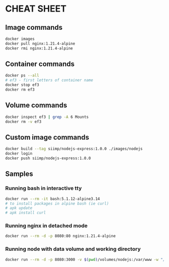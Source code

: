 # CHEAT SHEET

## Image commands
```bash
docker images
docker pull nginx:1.21.4-alpine
docker rmi nginx:1.21.4-alpine
```

## Container commands
```bash
docker ps --all
# ef3 - first letters of container name
docker stop ef3
docker rm ef3
```

## Volume commands
```bash
docker inspect ef3 | grep -A 6 Mounts
docker rm -v ef3
```

## Custom image commands
```bash
docker build --tag siimp/nodejs-express:1.0.0 ./images/nodejs
docker login
docker push siimp/nodejs-express:1.0.0
```

## Samples

### Running bash in interactive tty
```bash
docker run --rm -it bash:5.1.12-alpine3.14
# to install packages in alpine bash (ie curl)
# apk update
# apk install curl
```

### Running nginx in detached mode
```bash
docker run --rm -d -p 8080:80 nginx:1.21.4-alpine
```

### Running node with data volume and working directory
```bash
docker run --rm -d -p 8080:3000 -v $(pwd)/volumes/nodejs:/var/www -w "/var/www" node:17.3.0-alpine3.12 node app.js
```





